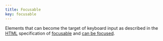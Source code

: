 ```yaml
---
title: Focusable
key: focusable
---
```


Elements that can become the target of keyboard input as described in the [HTML](https://www.w3.org/TR/html) specification of [focusable](https://www.w3.org/TR/html/editing.html#focusable) and [can be focused](https://www.w3.org/TR/html/editing.html#can-be-focused).
